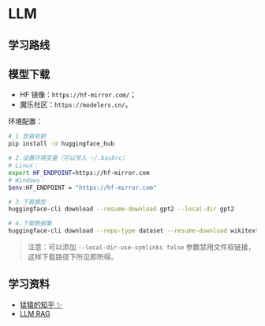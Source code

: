 # LLM

## 学习路线

## 模型下载

- HF 镜像：`https://hf-mirror.com/`；
- 魔乐社区：`https://modelers.cn/`。

环境配置：

```bash
# 1.安装依赖
pip install -U huggingface_hub

# 2.设置环境变量（可以写入 ~/.bashrc）
# Linux：
export HF_ENDPOINT=https://hf-mirror.com
# Windows：
$env:HF_ENDPOINT = "https://hf-mirror.com"

# 3.下载模型
huggingface-cli download --resume-download gpt2 --local-dir gpt2

# 4.下载数据集
huggingface-cli download --repo-type dataset --resume-download wikitext --local-dir wikitext
```

> 注意：可以添加 `--local-dir-use-symlinks false` 参数禁用文件软链接，这样下载路径下所见即所得。

## 学习资料

- [<u>猛猿的知乎 ✨</u>](https://zhuanlan.zhihu.com/p/654910335)
- [<u>LLM RAG</u>](https://qiankunli.github.io/2023/09/25/llm_retrieval.html)
